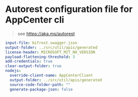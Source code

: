 # Autorest configuration file for AppCenter cli
> see https://aka.ms/autorest

```yaml
input-file: bifrost.swagger.json
output-folder: ../src/util/apis/generated
license-header: MICROSOFT_MIT_NO_VERSION
payload-flattening-threshold: 3
add-credentials: true
clear-output-folder: true
nodejs:
  override-client-name: AppCenterClient
  output-folder: ../src/util/apis/generated
  source-code-folder-path: ""
  generate-package-json: false
```
